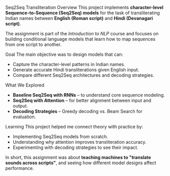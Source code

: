 Seq2Seq Transliteration
Overview
This project implements **character-level Sequence-to-Sequence (Seq2Seq) models** for the task of transliterating Indian names between **English (Roman script)** and **Hindi (Devanagari script)**.  

The assignment is part of the *Introduction to NLP* course and focuses on building conditional language models that learn how to map sequences from one script to another.

Goal
The main objective was to design models that can:
- Capture the character-level patterns in Indian names.  
- Generate accurate Hindi transliterations given English input.  
- Compare different Seq2Seq architectures and decoding strategies.  

What We Explored
- **Baseline Seq2Seq with RNNs** – to understand core sequence modeling.  
- **Seq2Seq with Attention** – for better alignment between input and output.  
- **Decoding Strategies** – Greedy decoding vs. Beam Search for evaluation.  

Learning
This project helped me connect theory with practice by:
- Implementing Seq2Seq models from scratch.  
- Understanding why attention improves transliteration accuracy.  
- Experimenting with decoding strategies to see their impact.  

In short, this assignment was about **teaching machines to "translate sounds across scripts"**, and seeing how different model designs affect performance.
